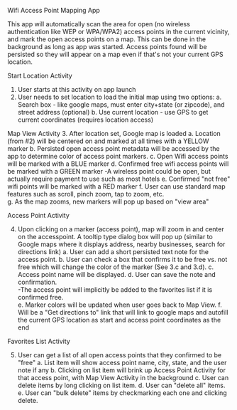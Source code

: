 Wifi Access Point Mapping App

This app will automatically scan the area for open (no wireless authentication like WEP or WPA/WPA2) access points in the current vicinity, and mark the open access points on a map.  This can be done in the background as long as app was started.  Access points found will be persisted so they will appear on a map even if that's not your current GPS location.


Start Location Activity

1.  User starts at this activity on app launch
2.  User needs to set location to load the initial map using two options:
	a.  Search box - like google maps, must enter city+state (or zipcode), and street address (optional)
	b.  Use current location - use GPS to get current coordinates (requires location access)

Map View Activity
3.  After location set, Google map is loaded
	a.  Location (from #2) will be centered on and marked at all times with a YELLOW marker
	b.  Persisted open access point metadata will be accessed by the app to determine color of access point markers. 
	c.  Open  Wifi access points will be marked with a BLUE marker
	d.  Confirmed free wifi access points will be marked with a GREEN marker
		-A wireless point could be open, but actually require payment to use such as most hotels
	e.  Confirmed "not free" wifi points will be marked with a RED marker
	f.  User can use standard map features such as scroll, pinch zoom, tap to zoom, etc.  
	g.  As the map zooms, new markers will pop up based on "view area"
	

Access Point Activity

4.  Upon clicking on a marker (access point), map will zoom in and center on the accesspoint.  A tooltip type dialog box will pop up (similar to Google maps where it displays address, nearby businesses, search for directions link)
	a.  User can add a short persisted text note for the access point.
	b.  User can check a box that confirms it to be free vs. not free which will change the color of the marker (See 3.c and 3.d).
	c.  Access point name will be displayed.
	d.  User can save the note and confirmation.  
		-The access point will implicitly be added to the favorites list if it is confirmed free.  
	e.  Marker colors will be updated when user goes back to Map View.
	f.  Will be a "Get directions to" link that will link to google maps and autofill the current GPS location as start and access point coordinates as the end

Favorites List Activity

5.  User can get a list of all open access points that they confirmed to be "free"
	a.  List item will show access point name, city, state, and the user note if any
	b.  Clicking on list item will brink up Access Point Activity for that access point, with Map View Activity in the background
	c.  User can delete items by long clicking on list item.
	d.  User can "delete all" items.
	e.  User can "bulk delete" items by checkmarking each one and clicking delete.

